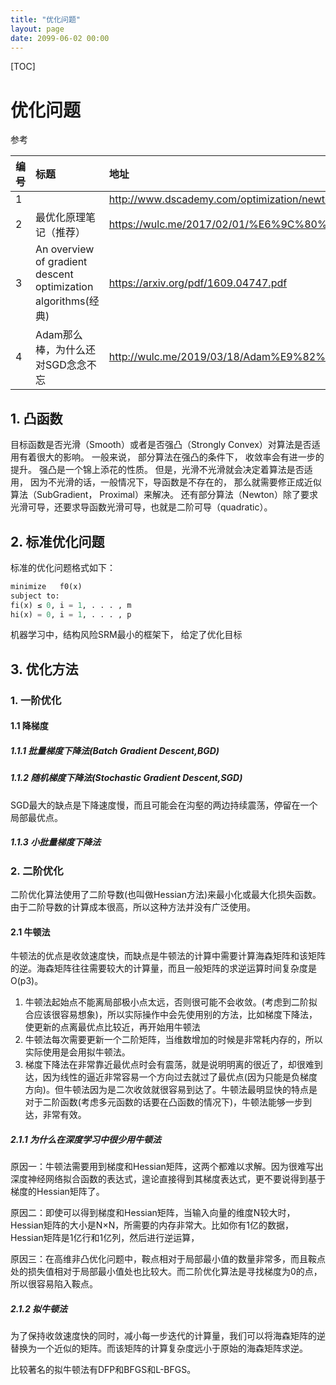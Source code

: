 ```yaml
---
title: "优化问题"
layout: page
date: 2099-06-02 00:00
---
```


[TOC]

# 优化问题

参考

| 编号 | 标题                                                          | 地址                                                                                                                                                    |
| :--- | :------------------------------------------------------------ | :------------------------------------------------------------------------------------------------------------------------------------------------------ |
| 1    |                                                               | http://www.dscademy.com/optimization/newton/index.php?from=header                                                                                       |
| 2    | 最优化原理笔记（推荐）                                        | https://wulc.me/2017/02/01/%E6%9C%80%E4%BC%98%E5%8C%96%E8%AE%A1%E7%AE%97%E8%AF%BE%E7%A8%8B%E6%80%BB%E7%BB%93/                                           |
| 3    | An overview of gradient descent optimization algorithms(经典) | https://arxiv.org/pdf/1609.04747.pdf                                                                                                                    |
| 4    | Adam那么棒，为什么还对SGD念念不忘                             | http://wulc.me/2019/03/18/Adam%E9%82%A3%E4%B9%88%E6%A3%92%EF%BC%8C%E4%B8%BA%E4%BB%80%E4%B9%88%E8%BF%98%E5%AF%B9SGD%E5%BF%B5%E5%BF%B5%E4%B8%8D%E5%BF%98/ |



## 1. 凸函数

目标函数是否光滑（Smooth）或者是否强凸（Strongly Convex）对算法是否适用有着很大的影响。 一般来说， 部分算法在强凸的条件下， 收敛率会有进一步的提升。 强凸是一个锦上添花的性质。 但是，光滑不光滑就会决定着算法是否适用， 因为不光滑的话，一般情况下，导函数是不存在的， 那么就需要修正成近似算法（SubGradient， Proximal）来解决。 还有部分算法（Newton）除了要求光滑可导，还要求导函数光滑可导，也就是二阶可导（quadratic）。

## 2. 标准优化问题
标准的优化问题格式如下：
```python
minimize   f0(x)
subject to:
fi(x) ≤ 0, i = 1, . . . , m
hi(x) = 0, i = 1, . . . , p
``` 
机器学习中，结构风险SRM最小的框架下， 给定了优化目标

## 3. 优化方法

### 1. 一阶优化

#### 1.1 降梯度
##### 1.1.1 批量梯度下降法(Batch Gradient Descent,BGD)
##### 1.1.2 随机梯度下降法(Stochastic Gradient Descent,SGD)

SGD最大的缺点是下降速度慢，而且可能会在沟壑的两边持续震荡，停留在一个局部最优点。


##### 1.1.3 小批量梯度下降法

### 2. 二阶优化
二阶优化算法使用了二阶导数(也叫做Hessian方法)来最小化或最大化损失函数。由于二阶导数的计算成本很高，所以这种方法并没有广泛使用。


#### 2.1 牛顿法 

牛顿法的优点是收敛速度快，而缺点是牛顿法的计算中需要计算海森矩阵和该矩阵的逆。海森矩阵往往需要较大的计算量，而且一般矩阵的求逆运算时间复杂度是O(p3)。


1. 牛顿法起始点不能离局部极小点太远，否则很可能不会收敛。(考虑到二阶拟合应该很容易想象)，所以实际操作中会先使用别的方法，比如梯度下降法，使更新的点离最优点比较近，再开始用牛顿法
2. 牛顿法每次需要更新一个二阶矩阵，当维数增加的时候是非常耗内存的，所以实际使用是会用拟牛顿法。
3. 梯度下降法在非常靠近最优点时会有震荡，就是说明明离的很近了，却很难到达，因为线性的逼近非常容易一个方向过去就过了最优点(因为只能是负梯度方向)。但牛顿法因为是二次收敛就很容易到达了。牛顿法最明显快的特点是对于二阶函数(考虑多元函数的话要在凸函数的情况下)，牛顿法能够一步到达，非常有效。
##### 2.1.1 为什么在深度学习中很少用牛顿法

原因一：牛顿法需要用到梯度和Hessian矩阵，这两个都难以求解。因为很难写出深度神经网络拟合函数的表达式，遑论直接得到其梯度表达式，更不要说得到基于梯度的Hessian矩阵了。

原因二：即使可以得到梯度和Hessian矩阵，当输入向量的维度N较大时，Hessian矩阵的大小是N×N，所需要的内存非常大。比如你有1亿的数据，Hessian矩阵是1亿行和1亿列，然后进行逆运算，

原因三：在高维非凸优化问题中，鞍点相对于局部最小值的数量非常多，而且鞍点处的损失值相对于局部最小值处也比较大。而二阶优化算法是寻找梯度为0的点，所以很容易陷入鞍点。

##### 2.1.2 拟牛顿法
为了保持收敛速度快的同时，减小每一步迭代的计算量，我们可以将海森矩阵的逆替换为一个近似的矩阵。而该矩阵的计算复杂度远小于原始的海森矩阵求逆。

比较著名的拟牛顿法有DFP和BFGS和L-BFGS。

